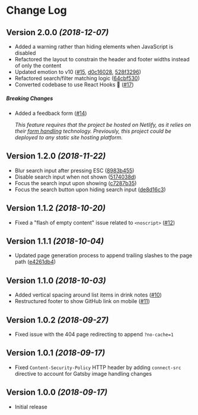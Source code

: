 # Change Log

## Version 2.0.0 _(2018-12-07)_

- Added a warning rather than hiding elements when JavaScript is disabled
- Refactored the layout to constrain the header and footer widths instead of
  only the content
- Updated emotion to v10 ([#15][#15], [d0c16028][d0c16028],
  [528f3296][528f3296])
- Refactored search/filter matching logic ([64cbf530][64cbf530])
- Converted codebase to use React Hooks 🤠 ([#17][#17])

##### Breaking Changes

- Added a feedback form ([#14][#14])

  _This feature requires that the project be hosted on Netlify, as it relies on
  their [form handling][netlify-forms] technology. Previously, this project
  could be deployed to any static site hosting platform._

## Version 1.2.0 _(2018-11-22)_

- Blur search input after pressing ESC ([8983b455][8983b455])
- Disable search input when not shown ([5174038d][5174038d])
- Focus the search input upon showing ([c7287b35][c7287b35])
- Focus the search button upon hiding search input ([de8d16c3][de8d16c3])

## Version 1.1.2 _(2018-10-20)_

- Fixed a "flash of empty content" issue related to `<noscript>` ([#12][#12])

## Version 1.1.1 _(2018-10-04)_

- Updated page generation process to append trailing slashes to the page path
  ([e4261db4][e4261db4])

## Version 1.1.0 _(2018-10-03)_

- Added vertical spacing around list items in drink notes ([#10][#10])
- Restructured footer to show GitHub link on mobile ([#11][#11])

## Version 1.0.2 _(2018-09-27)_

- Fixed issue with the 404 page redirecting to append `?no-cache=1`

## Version 1.0.1 _(2018-09-17)_

- Fixed `Content-Security-Policy` HTTP header by adding `connect-src` directive
  to account for Gatsby image handling changes

## Version 1.0.0 _(2018-09-17)_

- Initial release

[#10]: https://github.com/wKovacs64/drinks/pull/10
[#11]: https://github.com/wKovacs64/drinks/pull/11
[e4261db4]:
  https://github.com/wKovacs64/drinks/commit/e4261db4998a9215b5f2e7e245b4933807c11aef
[#12]: https://github.com/wKovacs64/drinks/pull/12
[8983b455]:
  https://github.com/wKovacs64/drinks/commit/8983b455969a8bcac44997698fc044204e64f52e
[5174038d]:
  https://github.com/wKovacs64/drinks/commit/5174038dac048f7deabc30682633067816846d32
[c7287b35]:
  https://github.com/wKovacs64/drinks/commit/c7287b352f6dc7156b150d959ada5c37ce21bb74
[de8d16c3]:
  https://github.com/wKovacs64/drinks/commit/de8d16c3dd541776133cd436a99c619bede73ae3
[#14]: https://github.com/wKovacs64/drinks/pull/14
[netlify-forms]: https://www.netlify.com/docs/form-handling/
[#15]: https://github.com/wKovacs64/drinks/pull/15
[d0c16028]:
  https://github.com/wKovacs64/drinks/commit/d0c16028a9200faf2842be661ab1df0a219a7bfd
[528f3296]:
  https://github.com/wKovacs64/drinks/commit/528f329633724f1b06a61f2107a69168a8b7726a
[64cbf530]:
  https://github.com/wKovacs64/drinks/commit/64cbf530861839133199d79c8f93a05271eb05b9
[#17]: https://github.com/wKovacs64/drinks/pull/17
